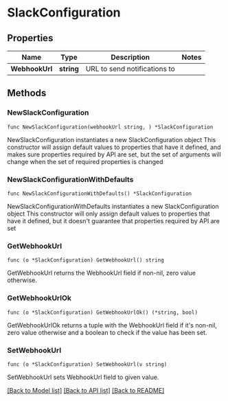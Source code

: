 # SlackConfiguration

## Properties

Name | Type | Description | Notes
------------ | ------------- | ------------- | -------------
**WebhookUrl** | **string** | URL to send notifications to | 

## Methods

### NewSlackConfiguration

`func NewSlackConfiguration(webhookUrl string, ) *SlackConfiguration`

NewSlackConfiguration instantiates a new SlackConfiguration object
This constructor will assign default values to properties that have it defined,
and makes sure properties required by API are set, but the set of arguments
will change when the set of required properties is changed

### NewSlackConfigurationWithDefaults

`func NewSlackConfigurationWithDefaults() *SlackConfiguration`

NewSlackConfigurationWithDefaults instantiates a new SlackConfiguration object
This constructor will only assign default values to properties that have it defined,
but it doesn't guarantee that properties required by API are set

### GetWebhookUrl

`func (o *SlackConfiguration) GetWebhookUrl() string`

GetWebhookUrl returns the WebhookUrl field if non-nil, zero value otherwise.

### GetWebhookUrlOk

`func (o *SlackConfiguration) GetWebhookUrlOk() (*string, bool)`

GetWebhookUrlOk returns a tuple with the WebhookUrl field if it's non-nil, zero value otherwise
and a boolean to check if the value has been set.

### SetWebhookUrl

`func (o *SlackConfiguration) SetWebhookUrl(v string)`

SetWebhookUrl sets WebhookUrl field to given value.



[[Back to Model list]](../README.md#documentation-for-models) [[Back to API list]](../README.md#documentation-for-api-endpoints) [[Back to README]](../README.md)


